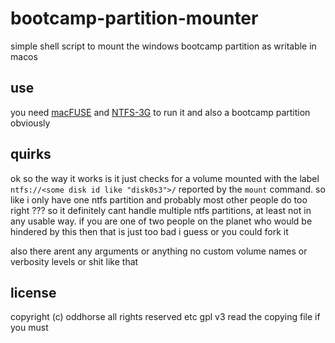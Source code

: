bootcamp-partition-mounter
==========================

simple shell script to mount the windows bootcamp partition as writable in macos

use
---
you need [macFUSE](https://github.com/osxfuse/osxfuse) and [NTFS-3G](https://github.com/osxfuse/osxfuse/wiki/NTFS-3G) to run it and also a bootcamp partition obviously

quirks
------
ok so the way it works is it just checks for a volume mounted with the label `ntfs://<some disk id like "disk0s3">/` reported by the `mount` command. so like i only have one ntfs partition and probably most other people do too right ??? so it definitely cant handle multiple ntfs partitions, at least not in any usable way. if you are one of two people on the planet who would be hindered by this then that is just too bad i guess or you could fork it

also there arent any arguments or anything no custom volume names or verbosity levels or shit like that

license
-------
copyright (c) oddhorse all rights reserved etc gpl v3 read the copying file if you must
